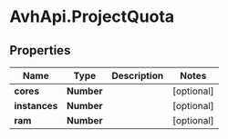 # AvhApi.ProjectQuota

## Properties

Name | Type | Description | Notes
------------ | ------------- | ------------- | -------------
**cores** | **Number** |  | [optional] 
**instances** | **Number** |  | [optional] 
**ram** | **Number** |  | [optional] 


